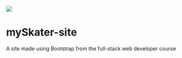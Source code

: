 <a href="https://imgflip.com/gif/2om2bh"><img src="https://i.imgflip.com/2om2bh.gif"/></a>

# mySkater-site
A site made using Bootstrap from the full-stack web developer course
